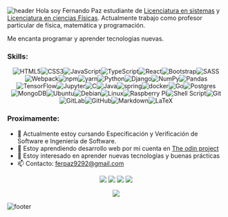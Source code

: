 ![header](https://capsule-render.vercel.app/api?type=waving&color=gradient&height=300&section=header&text=Fernando%20Paz&fontSize=90)
Hola soy Fernando Paz estudiante de [Licenciatura en sistemas](https://www.ungs.edu.ar/carrera/licenciatura-en-sistemas) y [Licenciatura en ciencias Físicas](https://df.uba.ar/es/futuros-estudiantes/guia-para-el-estudiante#plan-de-estudios). Actualmente trabajo como profesor particular de física, matemática y programación.

Me encanta programar y aprender tecnologias nuevas.

### Skills:

<div align="center">
<img alt="HTML5" src="https://img.shields.io/badge/html5-%23E34F26.svg?style=for-the-badge&logo=html5&logoColor=white"/><img alt="CSS3" src="https://img.shields.io/badge/css3-%231572B6.svg?style=for-the-badge&logo=css3&logoColor=white"/><img alt="JavaScript" src="https://img.shields.io/badge/JavaScript-F7DF1E?style=for-the-badge&logo=javascript&logoColor=black"/><img alt="TypeScript" src="https://img.shields.io/badge/typescript-%23007ACC.svg?style=for-the-badge&logo=typescript&logoColor=white"/><img alt="React" src="https://img.shields.io/badge/react-%2320232a.svg?style=for-the-badge&logo=react&logoColor=%2361DAFB"/><img alt="Bootstrap" src="https://img.shields.io/badge/bootstrap-%23563D7C.svg?style=for-the-badge&logo=bootstrap&logoColor=white"/><img alt="SASS" src="https://img.shields.io/badge/SASS-hotpink.svg?style=for-the-badge&logo=SASS&logoColor=white"/><img alt="Webpack" src="https://img.shields.io/badge/webpack-%238DD6F9.svg?style=for-the-badge&logo=webpack&logoColor=black" /><img alt="npm" src="https://img.shields.io/badge/npm-CB3837?style=for-the-badge&logo=npm&logoColor=white" /><img alt="yarn" src="https://img.shields.io/badge/Yarn-2C8EBB?style=for-the-badge&logo=yarn&logoColor=white" /><img alt="Python" src="https://img.shields.io/badge/python-%2314354C.svg?style=for-the-badge&logo=python&logoColor=white"/><img alt="Django" src="https://img.shields.io/badge/django-%23092E20.svg?style=for-the-badge&logo=django&logoColor=white"/><img alt="NumPy" src="https://img.shields.io/badge/numpy-%23013243.svg?style=for-the-badge&logo=numpy&logoColor=white" /><img alt="Pandas" src="https://img.shields.io/badge/pandas-%23150458.svg?style=for-the-badge&logo=pandas&logoColor=white" /><img alt="TensorFlow" src="https://img.shields.io/badge/TensorFlow-%23FF6F00.svg?style=for-the-badge&logo=TensorFlow&logoColor=white" /><img alt="Jupyter" src="https://img.shields.io/badge/Jupyter-%23F37626.svg?style=for-the-badge&logo=Jupyter&logoColor=white" /><img alt="C" src="https://img.shields.io/badge/c-%2300599C.svg?style=for-the-badge&logo=c&logoColor=white"/><img alt="Java" src="https://img.shields.io/badge/java-%23ED8B00.svg?style=for-the-badge&logo=java&logoColor=white"/><img alt="spring" src="https://img.shields.io/badge/spring-%236DB33F.svg?style=for-the-badge&logo=spring&logoColor=white"><img alt="docker" src="https://img.shields.io/badge/docker-%230db7ed.svg?style=for-the-badge&logo=docker&logoColor=white"><img alt="Go" src=  "https://img.shields.io/badge/go-%2300ADD8.svg?style=for-the-badge&logo=go&logoColor=white"/><img alt="Postgres" src ="https://img.shields.io/badge/postgres-%23316192.svg?style=for-the-badge&logo=postgresql&logoColor=white"/><img alt="MongoDB" src ="https://img.shields.io/badge/MongoDB-%234ea94b.svg?style=for-the-badge&logo=mongodb&logoColor=white"/><img alt="Ubuntu" src="https://img.shields.io/badge/Ubuntu-E95420?style=for-the-badge&logo=ubuntu&logoColor=white" /><img alt="Debian" src="https://img.shields.io/badge/Debian-D70A53?style=for-the-badge&logo=debian&logoColor=white" /><img alt="Linux" src="https://img.shields.io/badge/Linux-FCC624?style=for-the-badge&logo=linux&logoColor=black"><img alt="Raspberry Pi" src="https://img.shields.io/badge/-RaspberryPi-C51A4A?style=for-the-badge&logo=Raspberry-Pi"/><img alt="Shell Script" src="https://img.shields.io/badge/shell_script-%23121011.svg?style=for-the-badge&logo=gnu-bash&logoColor=white"/><img alt="Git" src="https://img.shields.io/badge/git-%23F05033.svg?style=for-the-badge&logo=git&logoColor=white"/><img alt="GitLab" src="https://img.shields.io/badge/gitlab-%23181717.svg?style=for-the-badge&logo=gitlab&logoColor=white"/><img alt="GitHub" src="https://img.shields.io/badge/github-%23121011.svg?style=for-the-badge&logo=github&logoColor=white"/><img alt="Markdown" src="https://img.shields.io/badge/markdown-%23000000.svg?style=for-the-badge&logo=markdown&logoColor=white"/><img alt="LaTeX" src="https://img.shields.io/badge/latex-%23008080.svg?style=for-the-badge&logo=latex&logoColor=white"/>

</div>

### Proximamente:

-   🔭 Actualmente estoy cursando Especificación y Verificación de Software e Ingeniería de Software.
-   🌱 Estoy aprendiendo desarrollo web por mi cuenta en [The odin project](https://www.theodinproject.com/)
-   👯 Estoy interesado en aprender nuevas tecnologías y buenas prácticas
-   📫 Contacto: ferpaz9292@gmail.com

<div align="center">
<a href='https://github.com/fernandopaz1'><img src="https://img.icons8.com/plasticine/55/000000/github.png"/></a>
<a href='https://twitter.com/fernandopaz111'>
<img src="https://img.icons8.com/color/50/000000/twitter--v2.png"/></a>
<a href='https://www.linkedin.com/in//ferpaz/'><img src="https://img.icons8.com/color/50/000000/linkedin.png"/></a>
<a href='https://gitlab.com/fernandopaz1'><img src="https://img.icons8.com/color/50/000000/gitlab.png"/></a>
</div>

<p align="center">
  <img align="center" src="https://github-readme-stats.vercel.app/api/top-langs/?username=fernandopaz1&layout=compact&langs_count=10&custom_title=Lenguajes%20mas%20usados&theme=prussian" />
</p>

![footer](https://capsule-render.vercel.app/api?type=waving&color=gradient&height=100&section=footer)
